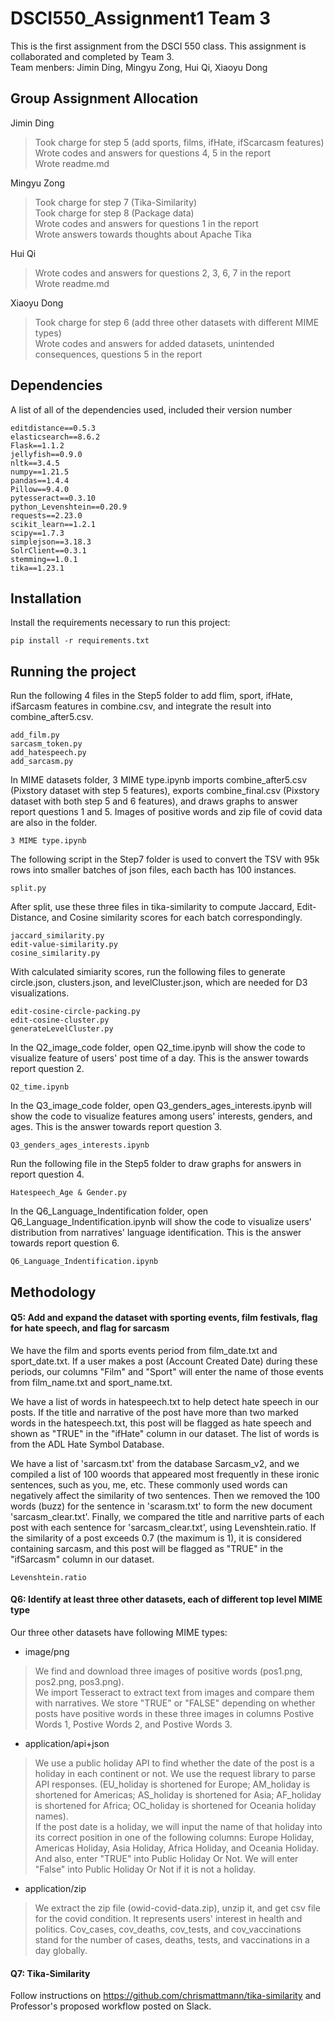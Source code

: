 # DSCI550_Assignment1 Team 3

This is the first assignment from the DSCI 550 class. This assignment is collaborated and completed by Team 3. <br>
Team menbers: Jimin Ding, Mingyu Zong, Hui Qi, Xiaoyu Dong

## Group Assignment Allocation
Jimin Ding
> Took charge for step 5 (add sports, films, ifHate, ifScarcasm features)<br>
Wrote codes and answers for questions 4, 5 in the report<br>
Wrote readme.md

Mingyu Zong
> Took charge for step 7 (Tika-Similarity)<br>
Took charge for step 8 (Package data)<br>
Wrote codes and answers for questions 1 in the report<br>
Wrote answers towards thoughts about Apache Tika

Hui Qi 
> Wrote codes and answers for questions 2, 3, 6, 7 in the report<br>
Wrote readme.md

Xiaoyu Dong
> Took charge for step 6 (add three other datasets with different MIME types)<br>
Wrote codes and answers for added datasets, unintended consequences, questions 5 in the report<br>



## Dependencies

A list of all of the dependencies used, included their version number  
```
editdistance==0.5.3
elasticsearch==8.6.2
Flask==1.1.2
jellyfish==0.9.0
nltk==3.4.5
numpy==1.21.5
pandas==1.4.4
Pillow==9.4.0
pytesseract==0.3.10
python_Levenshtein==0.20.9
requests==2.23.0
scikit_learn==1.2.1
scipy==1.7.3
simplejson==3.18.3
SolrClient==0.3.1
stemming==1.0.1
tika==1.23.1
```
## Installation

Install the requirements necessary to run this project:  

```
pip install -r requirements.txt
```

## Running the project
Run the following 4 files in the Step5 folder to add flim, sport, ifHate, ifSarcasm features in combine.csv, and integrate the result into combine_after5.csv.
```
add_film.py
sarcasm_token.py
add_hatespeech.py
add_sarcasm.py
```
In MIME datasets folder, 3 MIME type.ipynb imports combine_after5.csv (Pixstory dataset with step 5 features), exports combine_final.csv (Pixstory dataset with both step 5 and 6 features), and draws graphs to answer report questions 1 and 5. Images of positive words and zip file of covid data are also in the folder.
```
3 MIME type.ipynb
```

The following script in the Step7 folder is used to convert the TSV with 95k rows into smaller batches of json files, each bacth has 100 instances.
```
split.py
```
After split, use these three files in tika-similarity to compute Jaccard, Edit-Distance, and Cosine similarity scores for each batch correspondingly.
```
jaccard_similarity.py
edit-value-similarity.py
cosine_similarity.py
```
With calculated simiarity scores, run the following files to generate circle.json, clusters.json, and levelCluster.json, which are needed for D3 visualizations.
```
edit-cosine-circle-packing.py
edit-cosine-cluster.py
generateLevelCluster.py
```

In the Q2_image_code folder, open Q2_time.ipynb will show the code to visualize feature of users' post time of a day. This is the answer towards report question 2.
```
Q2_time.ipynb
```
In the Q3_image_code folder, open Q3_genders_ages_interests.ipynb will show the code to visualize features among users' interests, genders, and ages. This is the answer towards report question 3.
```
Q3_genders_ages_interests.ipynb
```
Run the following file in the Step5 folder to draw graphs for answers in report question 4.
```
Hatespeech_Age & Gender.py
```
In the Q6_Language_Indentification folder, open Q6_Language_Indentification.ipynb will show the code to visualize users' distribution from narratives' language identification. This is the answer towards report question 6.
```
Q6_Language_Indentification.ipynb
```

## Methodology

#### Q5: Add and expand the dataset with sporting events, film festivals, flag for hate speech, and flag for sarcasm

We have the film and sports events period from film_date.txt and sport_date.txt. If a user makes a post (Account Created Date) during these periods, our columns "Film" and "Sport" will enter the name of those events from film_name.txt and sport_name.txt. 
 
We have a list of words in hatespeech.txt to help detect hate speech in our posts. If the title and narrative of the post have more than two marked words in the hatespeech.txt, this post will be flagged as hate speech and shown as "TRUE" in the "ifHate" column in our dataset. The list of words is from the ADL Hate Symbol Database.  

We have a list of 'sarcasm.txt' from the database Sarcasm_v2, and we compiled a list of 100 woords that appeared most frequently in these ironic sentences, such as you, me, etc. These commonly used words can negatively affect the similarity of two sentences. Then we removed the 100 words (buzz) for the sentence in 'scarasm.txt' to form the new document 'sarcasm_clear.txt'. Finally, we compared the title and narritive parts of each post with each sentence for 'sarcasm_clear.txt', using Levenshtein.ratio. If the similarity of a post exceeds 0.7 (the maximum is 1), it is considered containing sarcasm, and this post will be flagged as "TRUE" in the "ifSarcasm" column in our dataset.

``` 
Levenshtein.ratio
``` 

#### Q6: Identify at least three other datasets, each of different top level MIME type

Our three other datasets have following MIME types:
- image/png
> We find and download three images of positive words (pos1.png, pos2.png, pos3.png). <br>
We import Tesseract to extract text from images and compare them with narratives. We store "TRUE" or "FALSE" depending on whether posts have positive words in these three images in columns Postive Words 1, Postive Words 2, and Postive Words 3.

- application/api+json
> We use a public holiday API to find whether the date of the post is a holiday in each continent or not. We use the request library to parse API responses. (EU_holiday is shortened for Europe; AM_holiday is shortened for Americas; AS_holiday  is shortened for Asia; AF_holiday  is shortened for Africa; OC_holiday is shortened for Oceania holiday names). <br>
If the post date is a holiday, we will input the name of that holiday into its correct position in one of the following columns: Europe Holiday, Americas Holiday, Asia Holiday, Africa Holiday, and Oceania Holiday. And also, enter "TRUE" into Public Holiday Or Not. We will enter "False" into Public Holiday Or Not if it is not a holiday.

- application/zip
> We extract the zip file (owid-covid-data.zip), unzip it, and get csv file for the covid condition. It represents users' interest in health and politics. Cov_cases, cov_deaths, cov_tests, and cov_vaccinations stand for the number of cases, deaths, tests, and vaccinations in a day globally.

#### Q7: Tika-Similarity
Follow instructions on https://github.com/chrismattmann/tika-similarity and Professor's proposed workflow posted on Slack.




